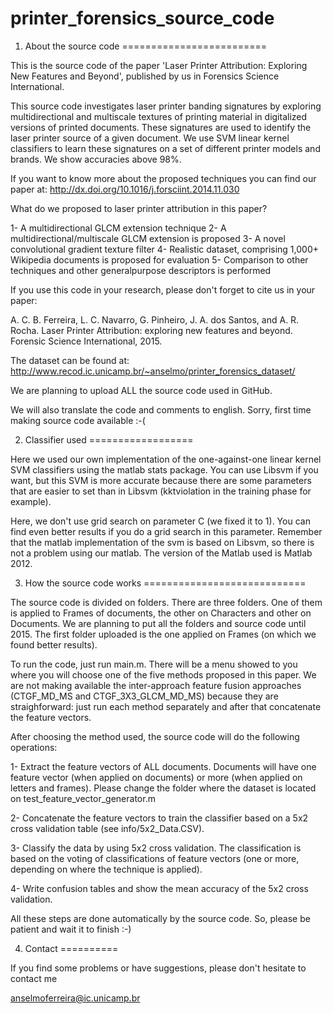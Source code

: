 printer_forensics_source_code
=============================

1. About the source code
=========================

This is the source code of the paper 'Laser Printer Attribution: Exploring New Features and Beyond', published by us in Forensics Science International.

This source code investigates laser printer banding signatures by exploring multidirectional and multiscale textures of printing 
material in digitalized versions of printed documents. These signatures are used to identify the laser printer 
source of a given document. We use SVM linear kernel classifiers to learn these signatures on a set of 
different printer models and brands. We show accuracies above 98%. 

If you want to know more about the proposed techniques you can find our paper at: http://dx.doi.org/10.1016/j.forsciint.2014.11.030

What do we proposed to laser printer attribution in this paper?

1- A multidirectional GLCM extension technique
2- A multidirectional/multiscale GLCM extension is proposed
3- A novel convolutional gradient texture filter
4- Realistic dataset, comprising 1,000+ Wikipedia documents is proposed for evaluation
5- Comparison to other techniques and other generalpurpose descriptors is performed

If you use this code in your research, please don't forget to cite us in your paper:

A. C. B. Ferreira, L. C. Navarro, G. Pinheiro, J. A. dos Santos, and A. R. Rocha. Laser Printer Attribution: 
exploring new features and beyond. Forensic Science International, 2015.

The dataset can be found at: http://www.recod.ic.unicamp.br/~anselmo/printer_forensics_dataset/

We are planning to upload ALL the source code used in GitHub. 

We will also translate the code and comments to english. Sorry, first time making source code available :-(

2. Classifier used
==================

Here we used our own implementation of the one-against-one linear kernel SVM classifiers using the 
matlab stats package. You can use Libsvm if you want, but this SVM is more accurate because there are some parameters
that are easier to set than in Libsvm (kktviolation in the training phase for example). 

Here, we don't use grid search on parameter C (we fixed it to 1). You can find even better results if you do a grid
search in this parameter. Remember that the matlab implementation of the svm is based on Libsvm, so there is not a 
problem using our matlab. The version of the Matlab used is Matlab 2012.  

3. How the source code works
============================

The source code is divided on folders. There are three folders. One of them is applied to Frames of documents, 
the other on Characters and other on Documents. We are planning to put all the folders and source code until 2015.
The first folder uploaded is the one applied on Frames (on which we found better results).

To run the code, just run main.m. There will be a menu showed to you where you will choose one of the five methods 
proposed in this paper. We are not making available the inter-approach feature fusion approaches (CTGF_MD_MS and CTGF_3X3_GLCM_MD_MS) 
because they are straighforward: just run each method separately and after that concatenate the feature vectors.

After choosing the method used, the source code will do the following operations:

1- Extract the feature vectors of ALL documents. Documents will have one feature vector 
(when applied on documents) or more (when applied on letters and frames). Please change the folder 
where the dataset is located on test_feature_vector_generator.m

2- Concatenate the feature vectors to train the classifier based on a 5x2 cross validation 
table (see info/5x2_Data.CSV).

3- Classify the data by using 5x2 cross validation. The classification is based on 
the voting of classifications of feature vectors (one or more, depending on where the technique is applied).

4- Write confusion tables and show the mean accuracy of the 5x2 cross validation.

All these steps are done automatically by the source code. So, please be patient and wait it to finish :-)

4. Contact
==========

If you find some problems or have suggestions, please don't hesitate to contact me

anselmoferreira@ic.unicamp.br


